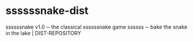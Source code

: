 # ssssssnake-dist
ssssssnake v1.0 ─ the classical ssssssnake game ssssss ─ bake the snake in the lake | DIST-REPOSITORY
